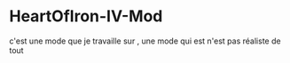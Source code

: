 # HeartOfIron-IV-Mod
c'est une mode que je travaille sur , une mode qui est n'est pas réaliste de tout 
